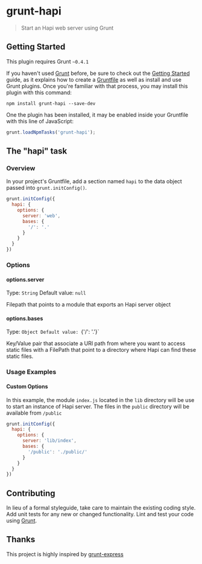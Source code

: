 # grunt-hapi

> Start an Hapi web server using Grunt

## Getting Started
This plugin requires Grunt `~0.4.1`

If you haven't used [Grunt](http://gruntjs.com/) before, be sure to check out the [Getting Started](http://gruntjs.com/getting-started) guide, as it explains how to create a [Gruntfile](http://gruntjs.com/sample-gruntfile) as well as install and use Grunt plugins. Once you're familiar with that process, you may install this plugin with this command:

```shell
npm install grunt-hapi --save-dev
```

One the plugin has been installed, it may be enabled inside your Gruntfile with this line of JavaScript:

```js
grunt.loadNpmTasks('grunt-hapi');
```

## The "hapi" task

### Overview
In your project's Gruntfile, add a section named `hapi` to the data object passed into `grunt.initConfig()`.

```js
grunt.initConfig({
  hapi: {
    options: {
      server: 'web',
      bases: {
        '/': '.'
      }
    }
  }
})
```

### Options

#### options.server
Type: `String`
Default value: `null`

Filepath that points to a module that exports an Hapi server object

#### options.bases
Type: `Object
Default value: `{'/': '.'}`

Key/Value pair that associate a URI path from where you want to access static files with a FilePath that point to a directory where Hapi can find these static files.

### Usage Examples

#### Custom Options
In this example, the module `index.js` located in the `lib` directory will be use to start an instance of Hapi server. The files in the `public` directory will be available from `/public`

```js
grunt.initConfig({
  hapi: {
    options: {
      server: 'lib/index',
      bases: {
        '/public': './public/'
      }
    }
  }
})
```

## Contributing
In lieu of a formal styleguide, take care to maintain the existing coding style. Add unit tests for any new or changed functionality. Lint and test your code using [Grunt](http://gruntjs.com/).

## Thanks
This project is highly inspired by [grunt-express](https://github.com/blai/grunt-express)
